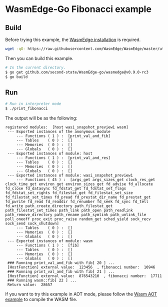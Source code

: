 # WasmEdge-Go Fibonacci example

## Build

Before trying this example, the [WasmEdge installation](https://github.com/WasmEdge/WasmEdge/blob/master/docs/install.md) is required.

```bash
wget -qO- https://raw.githubusercontent.com/WasmEdge/WasmEdge/master/utils/install.sh | bash -s -- -v 0.9.0-rc.2
```

Then you can build this example.

```bash
# In the current directory.
$ go get github.com/second-state/WasmEdge-go/wasmedge@v0.9.0-rc3
$ go build
```

## Run

```bash
# Run in interpreter mode
$ ./print_fibonacci
```

The output will be as the following:

```
registered modules:  [host wasi_snapshot_preview1 wasm]
 --- Exported instances of the anonymous module
     --- Functions ( 1 ) :  [print_val_and_fib]
     --- Tables    ( 0 ) :  []
     --- Memories  ( 0 ) :  []
     --- Globals   ( 0 ) :  []
 --- Exported instances of module: host
     --- Functions ( 1 ) :  [print_val_and_res]
     --- Tables    ( 0 ) :  []
     --- Memories  ( 0 ) :  []
     --- Globals   ( 0 ) :  []
 --- Exported instances of module: wasi_snapshot_preview1
     --- Functions ( 45 ) :  [args_get args_sizes_get clock_res_get clock_time_get environ_get environ_sizes_get fd_advise fd_allocate fd_close fd_datasync fd_fdstat_get fd_fdstat_set_flags fd_fdstat_set_rights fd_filestat_get fd_filestat_set_size fd_filestat_set_times fd_pread fd_prestat_dir_name fd_prestat_get fd_pwrite fd_read fd_readdir fd_renumber fd_seek fd_sync fd_tell fd_write path_create_directory path_filestat_get path_filestat_set_times path_link path_open path_readlink path_remove_directory path_rename path_symlink path_unlink_file poll_oneoff proc_exit proc_raise random_get sched_yield sock_recv sock_send sock_shutdown]
     --- Tables    ( 0 ) :  []
     --- Memories  ( 0 ) :  []
     --- Globals   ( 0 ) :  []
 --- Exported instances of module: wasm
     --- Functions ( 1 ) :  [fib]
     --- Tables    ( 0 ) :  []
     --- Memories  ( 0 ) :  []
     --- Globals   ( 0 ) :  []
 ### Running print_val_and_fib with fib[ 20 ] ...
 [HostFunction] external value:  123456  , fibonacci number:  10946
 ### Running print_val_and_fib with fib[ 21 ] ...
 [HostFunction] external value:  876543210  , fibonacci number:  17711
 ### Running wasm::fib[ 22 ] ...
 Return value:  28657
```

If you want to try this example in AOT mode, please follow the [Wasm AOT example](https://github.com/second-state/WasmEdge-go-examples/tree/master/go_WasmAOT) to compile the WASM file.
